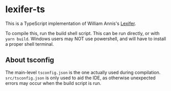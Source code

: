 # lexifer-ts

This is a TypeScript implementation of William Annis's
[Lexifer](https://github.com/wmannis/lexifer).

To compile this, run the build shell script. This can be run directly, or with
`yarn build`. Windows users may NOT use powershell, and will have to install a
proper shell terminal.

## About tsconfig

The main-level `tsconfig.json` is the one actually used during compilation.
`src/tsconfig.json` is only used to aid the IDE, as otherwise unexpected errors
may occur when the build script is run.
